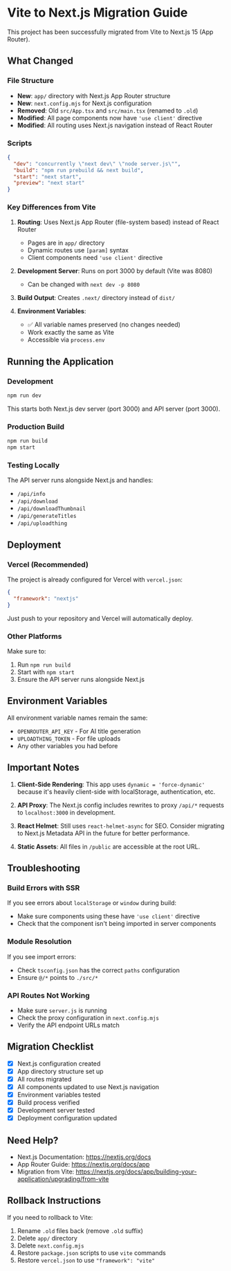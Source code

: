 # Vite to Next.js Migration Guide

This project has been successfully migrated from Vite to Next.js 15 (App Router).

## What Changed

### File Structure
- **New**: `app/` directory with Next.js App Router structure
- **New**: `next.config.mjs` for Next.js configuration
- **Removed**: Old `src/App.tsx` and `src/main.tsx` (renamed to `.old`)
- **Modified**: All page components now have `'use client'` directive
- **Modified**: All routing uses Next.js navigation instead of React Router

### Scripts
```json
{
  "dev": "concurrently \"next dev\" \"node server.js\"",
  "build": "npm run prebuild && next build",
  "start": "next start",
  "preview": "next start"
}
```

### Key Differences from Vite

1. **Routing**: Uses Next.js App Router (file-system based) instead of React Router
   - Pages are in `app/` directory
   - Dynamic routes use `[param]` syntax
   - Client components need `'use client'` directive

2. **Development Server**: Runs on port 3000 by default (Vite was 8080)
   - Can be changed with `next dev -p 8080`

3. **Build Output**: Creates `.next/` directory instead of `dist/`

4. **Environment Variables**: 
   - ✅ All variable names preserved (no changes needed)
   - Work exactly the same as Vite
   - Accessible via `process.env`

## Running the Application

### Development
```bash
npm run dev
```
This starts both Next.js dev server (port 3000) and API server (port 3000).

### Production Build
```bash
npm run build
npm start
```

### Testing Locally
The API server runs alongside Next.js and handles:
- `/api/info`
- `/api/download`
- `/api/downloadThumbnail`
- `/api/generateTitles`
- `/api/uploadthing`

## Deployment

### Vercel (Recommended)
The project is already configured for Vercel with `vercel.json`:
```json
{
  "framework": "nextjs"
}
```

Just push to your repository and Vercel will automatically deploy.

### Other Platforms
Make sure to:
1. Run `npm run build`
2. Start with `npm start`
3. Ensure the API server runs alongside Next.js

## Environment Variables

All environment variable names remain the same:
- `OPENROUTER_API_KEY` - For AI title generation
- `UPLOADTHING_TOKEN` - For file uploads
- Any other variables you had before

## Important Notes

1. **Client-Side Rendering**: This app uses `dynamic = 'force-dynamic'` because it's heavily client-side with localStorage, authentication, etc.

2. **API Proxy**: The Next.js config includes rewrites to proxy `/api/*` requests to `localhost:3000` in development.

3. **React Helmet**: Still uses `react-helmet-async` for SEO. Consider migrating to Next.js Metadata API in the future for better performance.

4. **Static Assets**: All files in `/public` are accessible at the root URL.

## Troubleshooting

### Build Errors with SSR
If you see errors about `localStorage` or `window` during build:
- Make sure components using these have `'use client'` directive
- Check that the component isn't being imported in server components

### Module Resolution
If you see import errors:
- Check `tsconfig.json` has the correct `paths` configuration
- Ensure `@/*` points to `./src/*`

### API Routes Not Working
- Make sure `server.js` is running
- Check the proxy configuration in `next.config.mjs`
- Verify the API endpoint URLs match

## Migration Checklist

- [x] Next.js configuration created
- [x] App directory structure set up
- [x] All routes migrated
- [x] All components updated to use Next.js navigation
- [x] Environment variables tested
- [x] Build process verified
- [x] Development server tested
- [x] Deployment configuration updated

## Need Help?

- Next.js Documentation: https://nextjs.org/docs
- App Router Guide: https://nextjs.org/docs/app
- Migration from Vite: https://nextjs.org/docs/app/building-your-application/upgrading/from-vite

## Rollback Instructions

If you need to rollback to Vite:
1. Rename `.old` files back (remove `.old` suffix)
2. Delete `app/` directory
3. Delete `next.config.mjs`
4. Restore `package.json` scripts to use `vite` commands
5. Restore `vercel.json` to use `"framework": "vite"`

